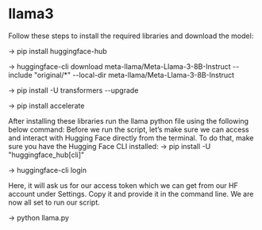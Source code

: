 # llama3

Follow these steps to install the required libraries and download the model:

-> pip install huggingface-hub

-> huggingface-cli download meta-llama/Meta-Llama-3-8B-Instruct --include "original/*" --local-dir meta-llama/Meta-Llama-3-8B-Instruct

-> pip install -U transformers --upgrade

-> pip install accelerate

After installing these libraries run the llama python file using the following below command:
Before we run the script, let’s make sure we can access and interact with Hugging Face directly from the terminal. To do that, make sure you have the Hugging Face CLI installed:
-> pip install -U "huggingface_hub[cli]"

-> huggingface-cli login

Here, it will ask us for our access token which we can get from our HF account under Settings. Copy it and provide it in the command line. We are now all set to run our script.

-> python llama.py
